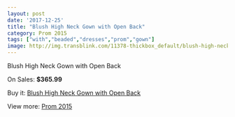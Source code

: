 ```yaml
---
layout: post
date: '2017-12-25'
title: "Blush High Neck Gown with Open Back"
category: Prom 2015
tags: ["with","beaded","dresses","prom","gown"]
image: http://img.transblink.com/11378-thickbox_default/blush-high-neck-gown-with-open-back.jpg
---
```

Blush High Neck Gown with Open Back

On Sales: **$365.99**
<a href="https://www.transblink.com/en/prom-2015/3701-blush-high-neck-gown-with-open-back.html"><amp-img layout="responsive" width="600" height="600" src="//img.transblink.com/11378-thickbox_default/blush-high-neck-gown-with-open-back.jpg" alt="Blush High Neck Gown with Open Back 0" /></a>
<a href="https://www.transblink.com/en/prom-2015/3701-blush-high-neck-gown-with-open-back.html"><amp-img layout="responsive" width="600" height="600" src="//img.transblink.com/11380-thickbox_default/blush-high-neck-gown-with-open-back.jpg" alt="Blush High Neck Gown with Open Back 1" /></a>
<a href="https://www.transblink.com/en/prom-2015/3701-blush-high-neck-gown-with-open-back.html"><amp-img layout="responsive" width="600" height="600" src="//img.transblink.com/11379-thickbox_default/blush-high-neck-gown-with-open-back.jpg" alt="Blush High Neck Gown with Open Back 2" /></a>

Buy it: [Blush High Neck Gown with Open Back](https://www.transblink.com/en/prom-2015/3701-blush-high-neck-gown-with-open-back.html "Blush High Neck Gown with Open Back")

View more: [Prom 2015](https://www.transblink.com/en/10-prom-2015 "Prom 2015")